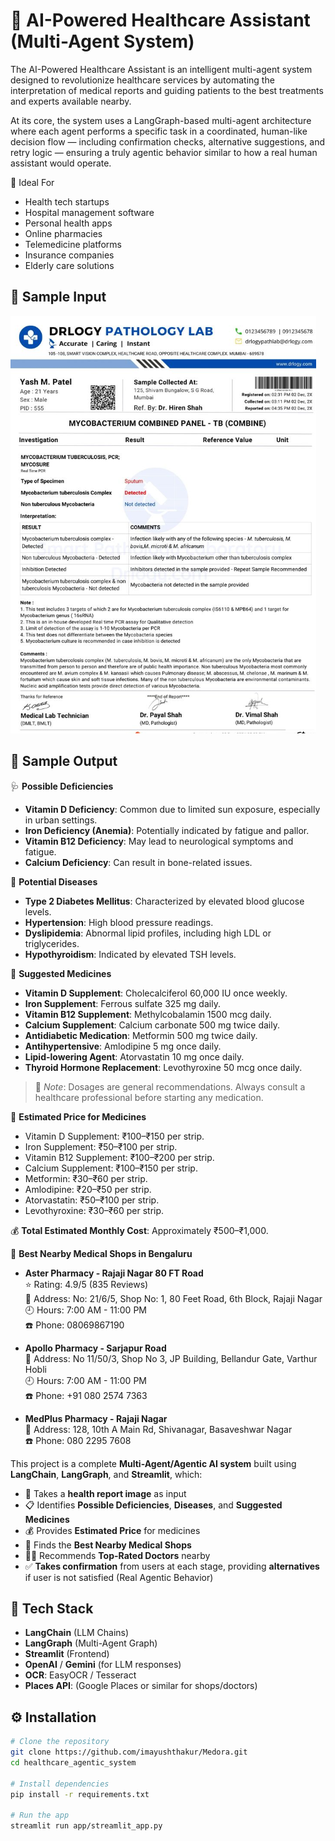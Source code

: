 # 🏥 AI-Powered Healthcare Assistant (Multi-Agent System)

The AI-Powered Healthcare Assistant is an intelligent multi-agent system designed to revolutionize healthcare services by automating the interpretation of medical reports and guiding patients to the best treatments and experts available nearby.

At its core, the system uses a LangGraph-based multi-agent architecture where each agent performs a specific task in a coordinated, human-like decision flow — including confirmation checks, alternative suggestions, and retry logic — ensuring a truly agentic behavior similar to how a real human assistant would operate.

🎯 Ideal For

- Health tech startups
- Hospital management software
- Personal health apps
- Online pharmacies
- Telemedicine platforms
- Insurance companies
- Elderly care solutions

## 📄 Sample Input

![image alt](https://github.com/imayushthakur/Medora/blob/main/health_2.PNG?raw=true)

## 📄 Sample Output

🩺 **Possible Deficiencies**  
- **Vitamin D Deficiency**: Common due to limited sun exposure, especially in urban settings.  
- **Iron Deficiency (Anemia)**: Potentially indicated by fatigue and pallor.  
- **Vitamin B12 Deficiency**: May lead to neurological symptoms and fatigue.  
- **Calcium Deficiency**: Can result in bone-related issues.  

🧬 **Potential Diseases**  
- **Type 2 Diabetes Mellitus**: Characterized by elevated blood glucose levels.  
- **Hypertension**: High blood pressure readings.  
- **Dyslipidemia**: Abnormal lipid profiles, including high LDL or triglycerides.  
- **Hypothyroidism**: Indicated by elevated TSH levels.  

💊 **Suggested Medicines**  
- **Vitamin D Supplement**: Cholecalciferol 60,000 IU once weekly.  
- **Iron Supplement**: Ferrous sulfate 325 mg daily.  
- **Vitamin B12 Supplement**: Methylcobalamin 1500 mcg daily.  
- **Calcium Supplement**: Calcium carbonate 500 mg twice daily.  
- **Antidiabetic Medication**: Metformin 500 mg twice daily.  
- **Antihypertensive**: Amlodipine 5 mg once daily.  
- **Lipid-lowering Agent**: Atorvastatin 10 mg once daily.  
- **Thyroid Hormone Replacement**: Levothyroxine 50 mcg once daily.  

> 📢 *Note*: Dosages are general recommendations. Always consult a healthcare professional before starting any medication.

💸 **Estimated Price for Medicines**  
- Vitamin D Supplement: ₹100–₹150 per strip.  
- Iron Supplement: ₹50–₹100 per strip.  
- Vitamin B12 Supplement: ₹100–₹200 per strip.  
- Calcium Supplement: ₹100–₹150 per strip.  
- Metformin: ₹30–₹60 per strip.  
- Amlodipine: ₹20–₹50 per strip.  
- Atorvastatin: ₹50–₹100 per strip.  
- Levothyroxine: ₹30–₹60 per strip.  

💰 **Total Estimated Monthly Cost**: Approximately ₹500–₹1,000.

🏥 **Best Nearby Medical Shops in Bengaluru**
- **Aster Pharmacy - Rajaji Nagar 80 FT Road**  
  ⭐ Rating: 4.9/5 (835 Reviews)  
  📍 Address: No: 21/6/5, Shop No: 1, 80 Feet Road, 6th Block, Rajaji Nagar  
  🕘 Hours: 7:00 AM - 11:00 PM  
  ☎️ Phone: 08069867190

- **Apollo Pharmacy - Sarjapur Road**  
  📍 Address: No 11/50/3, Shop No 3, JP Building, Bellandur Gate, Varthur Hobli  
  🕘 Hours: 7:00 AM - 11:00 PM  
  ☎️ Phone: +91 080 2574 7363

- **MedPlus Pharmacy - Rajaji Nagar**  
  📍 Address: 128, 10th A Main Rd, Shivanagar, Basaveshwar Nagar  
  ☎️ Phone: 080 2295 7608

This project is a complete **Multi-Agent/Agentic AI system** built using **LangChain**, **LangGraph**, and **Streamlit**, which:

- 📝 Takes a **health report image** as input
- 📋 Identifies **Possible Deficiencies**, **Diseases**, and **Suggested Medicines**
- 💰 Provides **Estimated Price** for medicines
- 🏪 Finds the **Best Nearby Medical Shops**
- 👨‍⚕️ Recommends **Top-Rated Doctors** nearby
- ✅ **Takes confirmation** from users at each stage, providing **alternatives** if user is not satisfied (Real Agentic Behavior)

## 🧠 Tech Stack

- **LangChain** (LLM Chains)
- **LangGraph** (Multi-Agent Graph)
- **Streamlit** (Frontend)
- **OpenAI** / **Gemini** (for LLM responses)
- **OCR**: EasyOCR / Tesseract
- **Places API**: (Google Places or similar for shops/doctors)

## ⚙️ Installation

```bash
# Clone the repository
git clone https://github.com/imayushthakur/Medora.git
cd healthcare_agentic_system

# Install dependencies
pip install -r requirements.txt

# Run the app
streamlit run app/streamlit_app.py
```

